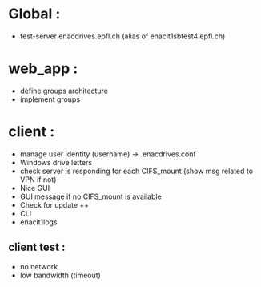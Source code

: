 
Global :
========

* test-server enacdrives.epfl.ch (alias of enacit1sbtest4.epfl.ch)



web_app :
=========

* define groups architecture
* implement groups



client :
========

* manage user identity (username) -> .enacdrives.conf
* Windows drive letters
* check server is responding for each CIFS_mount (show msg related to VPN if not)
* Nice GUI
* GUI message if no CIFS_mount is available
* Check for update ++
* CLI
* enacit1logs


client test :
-------------

* no network
* low bandwidth (timeout)
